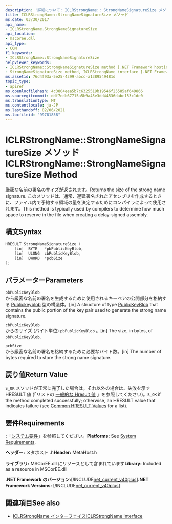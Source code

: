 ```yaml
---
description: '詳細について: ICLRStrongName:: StrongNameSignatureSize メソッド'
title: ICLRStrongName::StrongNameSignatureSize メソッド
ms.date: 03/30/2017
api_name:
- ICLRStrongName.StrongNameSignatureSize
api_location:
- mscoree.dll
api_type:
- COM
f1_keywords:
- ICLRStrongName::StrongNameSignatureSize
helpviewer_keywords:
- ICLRStrongName::StrongNameSignatureSize method [.NET Framework hosting]
- StrongNameSignatureSize method, ICLRStrongName interface [.NET Framework hosting]
ms.assetid: 76d4f93a-5e25-4399-abcc-a1389549481d
topic_type:
- apiref
ms.openlocfilehash: 4c3804eea5b7c6325519b19546f25585af649866
ms.sourcegitcommit: ddf7edb67715a5b9a45e3dd44536dabc153c1de0
ms.translationtype: MT
ms.contentlocale: ja-JP
ms.lasthandoff: 02/06/2021
ms.locfileid: "99781858"
---
```

# <a name="iclrstrongnamestrongnamesignaturesize-method"></a><span data-ttu-id="92af1-103">ICLRStrongName::StrongNameSignatureSize メソッド</span><span class="sxs-lookup"><span data-stu-id="92af1-103">ICLRStrongName::StrongNameSignatureSize Method</span></span>

<span data-ttu-id="92af1-104">厳密な名前の署名のサイズが返されます。</span><span class="sxs-lookup"><span data-stu-id="92af1-104">Returns the size of the strong name signature.</span></span> <span data-ttu-id="92af1-105">このメソッドは、通常、遅延署名されたアセンブリを作成するときに、ファイル内で予約する領域の量を決定するためにコンパイラによって使用されます。</span><span class="sxs-lookup"><span data-stu-id="92af1-105">This method is typically used by compilers to determine how much space to reserve in the file when creating a delay-signed assembly.</span></span>  
  
## <a name="syntax"></a><span data-ttu-id="92af1-106">構文</span><span class="sxs-lookup"><span data-stu-id="92af1-106">Syntax</span></span>  
  
```cpp  
HRESULT StrongNameSignatureSize (
    [in]  BYTE   *pbPublicKeyBlob,  
    [in]  ULONG  cbPublicKeyBlob,
    [in]  DWORD  *pcbSize  
);
```  
  
## <a name="parameters"></a><span data-ttu-id="92af1-107">パラメーター</span><span class="sxs-lookup"><span data-stu-id="92af1-107">Parameters</span></span>  

 `pbPublicKeyBlob`  
 <span data-ttu-id="92af1-108">から厳密な名前の署名を生成するために使用されるキーペアの公開部分を格納する [Publickeyblob](../strong-naming/publickeyblob-structure.md) 型の構造体。</span><span class="sxs-lookup"><span data-stu-id="92af1-108">[in] A structure of type [PublicKeyBlob](../strong-naming/publickeyblob-structure.md) that contains the public portion of the key pair used to generate the strong name signature.</span></span>  
  
 `cbPublicKeyBlob`  
 <span data-ttu-id="92af1-109">からのサイズ (バイト単位) `pbPublicKeyBlob` 。</span><span class="sxs-lookup"><span data-stu-id="92af1-109">[in] The size, in bytes, of `pbPublicKeyBlob`.</span></span>  
  
 `pcbSize`  
 <span data-ttu-id="92af1-110">から厳密な名前の署名を格納するために必要なバイト数。</span><span class="sxs-lookup"><span data-stu-id="92af1-110">[in] The number of bytes required to store the strong name signature.</span></span>  
  
## <a name="return-value"></a><span data-ttu-id="92af1-111">戻り値</span><span class="sxs-lookup"><span data-stu-id="92af1-111">Return Value</span></span>  

 <span data-ttu-id="92af1-112">`S_OK` メソッドが正常に完了した場合は。それ以外の場合は、失敗を示す HRESULT 値 (「リストの [一般的な Hresult 値](/windows/win32/seccrypto/common-hresult-values) 」を参照してください)。</span><span class="sxs-lookup"><span data-stu-id="92af1-112">`S_OK` if the method completed successfully; otherwise, an HRESULT value that indicates failure (see [Common HRESULT Values](/windows/win32/seccrypto/common-hresult-values) for a list).</span></span>  
  
## <a name="requirements"></a><span data-ttu-id="92af1-113">要件</span><span class="sxs-lookup"><span data-stu-id="92af1-113">Requirements</span></span>  

 <span data-ttu-id="92af1-114">**:**「[システム要件](../../get-started/system-requirements.md)」を参照してください。</span><span class="sxs-lookup"><span data-stu-id="92af1-114">**Platforms:** See [System Requirements](../../get-started/system-requirements.md).</span></span>  
  
 <span data-ttu-id="92af1-115">**ヘッダー:** メタホスト .h</span><span class="sxs-lookup"><span data-stu-id="92af1-115">**Header:** MetaHost.h</span></span>  
  
 <span data-ttu-id="92af1-116">**ライブラリ:** MSCorEE.dll にリソースとして含まれています</span><span class="sxs-lookup"><span data-stu-id="92af1-116">**Library:** Included as a resource in MSCorEE.dll</span></span>  
  
 <span data-ttu-id="92af1-117">**.NET Framework のバージョン:**[!INCLUDE[net_current_v40plus](../../../../includes/net-current-v40plus-md.md)]</span><span class="sxs-lookup"><span data-stu-id="92af1-117">**.NET Framework Versions:** [!INCLUDE[net_current_v40plus](../../../../includes/net-current-v40plus-md.md)]</span></span>  
  
## <a name="see-also"></a><span data-ttu-id="92af1-118">関連項目</span><span class="sxs-lookup"><span data-stu-id="92af1-118">See also</span></span>

- [<span data-ttu-id="92af1-119">ICLRStrongName インターフェイス</span><span class="sxs-lookup"><span data-stu-id="92af1-119">ICLRStrongName Interface</span></span>](iclrstrongname-interface.md)
